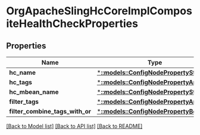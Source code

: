 # OrgApacheSlingHcCoreImplCompositeHealthCheckProperties

## Properties
Name | Type | Description | Notes
------------ | ------------- | ------------- | -------------
**hc_name** | [***::models::ConfigNodePropertyString**](configNodePropertyString.md) |  | [optional] 
**hc_tags** | [***::models::ConfigNodePropertyArray**](configNodePropertyArray.md) |  | [optional] 
**hc_mbean_name** | [***::models::ConfigNodePropertyString**](configNodePropertyString.md) |  | [optional] 
**filter_tags** | [***::models::ConfigNodePropertyArray**](configNodePropertyArray.md) |  | [optional] 
**filter_combine_tags_with_or** | [***::models::ConfigNodePropertyBoolean**](configNodePropertyBoolean.md) |  | [optional] 

[[Back to Model list]](../README.md#documentation-for-models) [[Back to API list]](../README.md#documentation-for-api-endpoints) [[Back to README]](../README.md)


